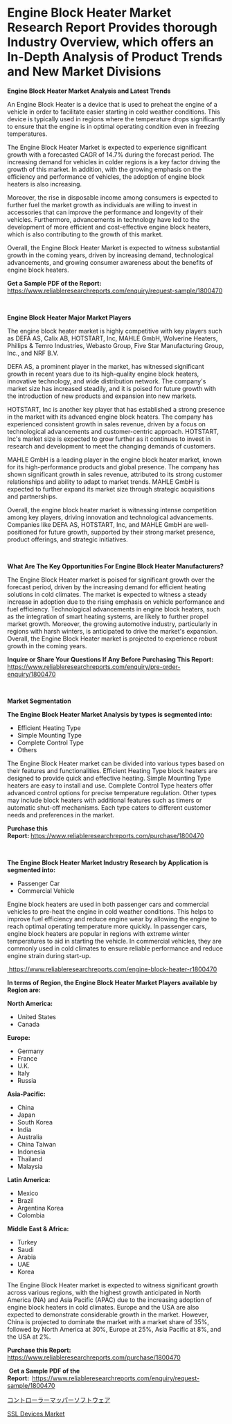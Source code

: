 <p><h1>Engine Block Heater Market Research Report Provides thorough Industry Overview, which offers an In-Depth Analysis of Product Trends and New Market Divisions</h1></p><p><strong>Engine Block Heater Market Analysis and Latest Trends</strong></p>
<p><p>An Engine Block Heater is a device that is used to preheat the engine of a vehicle in order to facilitate easier starting in cold weather conditions. This device is typically used in regions where the temperature drops significantly to ensure that the engine is in optimal operating condition even in freezing temperatures.</p><p>The Engine Block Heater Market is expected to experience significant growth with a forecasted CAGR of 14.7% during the forecast period. The increasing demand for vehicles in colder regions is a key factor driving the growth of this market. In addition, with the growing emphasis on the efficiency and performance of vehicles, the adoption of engine block heaters is also increasing.</p><p>Moreover, the rise in disposable income among consumers is expected to further fuel the market growth as individuals are willing to invest in accessories that can improve the performance and longevity of their vehicles. Furthermore, advancements in technology have led to the development of more efficient and cost-effective engine block heaters, which is also contributing to the growth of this market.</p><p>Overall, the Engine Block Heater Market is expected to witness substantial growth in the coming years, driven by increasing demand, technological advancements, and growing consumer awareness about the benefits of engine block heaters.</p></p>
<p><strong>Get a Sample PDF of the Report:&nbsp;</strong> <a href="https://www.reliableresearchreports.com/enquiry/request-sample/1800470">https://www.reliableresearchreports.com/enquiry/request-sample/1800470</a></p>
<p>&nbsp;</p>
<p><strong>Engine Block Heater Major Market Players</strong></p>
<p><p>The engine block heater market is highly competitive with key players such as DEFA AS, Calix AB, HOTSTART, Inc, MAHLE GmbH, Wolverine Heaters, Phillips & Temro Industries, Webasto Group, Five Star Manufacturing Group, Inc., and NRF B.V.</p><p>DEFA AS, a prominent player in the market, has witnessed significant growth in recent years due to its high-quality engine block heaters, innovative technology, and wide distribution network. The company's market size has increased steadily, and it is poised for future growth with the introduction of new products and expansion into new markets.</p><p>HOTSTART, Inc is another key player that has established a strong presence in the market with its advanced engine block heaters. The company has experienced consistent growth in sales revenue, driven by a focus on technological advancements and customer-centric approach. HOTSTART, Inc's market size is expected to grow further as it continues to invest in research and development to meet the changing demands of customers.</p><p>MAHLE GmbH is a leading player in the engine block heater market, known for its high-performance products and global presence. The company has shown significant growth in sales revenue, attributed to its strong customer relationships and ability to adapt to market trends. MAHLE GmbH is expected to further expand its market size through strategic acquisitions and partnerships.</p><p>Overall, the engine block heater market is witnessing intense competition among key players, driving innovation and technological advancements. Companies like DEFA AS, HOTSTART, Inc, and MAHLE GmbH are well-positioned for future growth, supported by their strong market presence, product offerings, and strategic initiatives.</p></p>
<p>&nbsp;</p>
<p><strong>What Are The Key Opportunities For Engine Block Heater Manufacturers?</strong></p>
<p><p>The Engine Block Heater market is poised for significant growth over the forecast period, driven by the increasing demand for efficient heating solutions in cold climates. The market is expected to witness a steady increase in adoption due to the rising emphasis on vehicle performance and fuel efficiency. Technological advancements in engine block heaters, such as the integration of smart heating systems, are likely to further propel market growth. Moreover, the growing automotive industry, particularly in regions with harsh winters, is anticipated to drive the market's expansion. Overall, the Engine Block Heater market is projected to experience robust growth in the coming years.</p></p>
<p><strong>Inquire or Share Your Questions If Any Before Purchasing This Report:</strong> <a href="https://www.reliableresearchreports.com/enquiry/pre-order-enquiry/1800470">https://www.reliableresearchreports.com/enquiry/pre-order-enquiry/1800470</a></p>
<p>&nbsp;</p>
<p><strong>Market Segmentation</strong></p>
<p><strong>The Engine Block Heater Market Analysis by types is segmented into:</strong></p>
<p><ul><li>Efficient Heating Type</li><li>Simple Mounting Type</li><li>Complete Control Type</li><li>Others</li></ul></p>
<p><p>The Engine Block Heater market can be divided into various types based on their features and functionalities. Efficient Heating Type block heaters are designed to provide quick and effective heating. Simple Mounting Type heaters are easy to install and use. Complete Control Type heaters offer advanced control options for precise temperature regulation. Other types may include block heaters with additional features such as timers or automatic shut-off mechanisms. Each type caters to different customer needs and preferences in the market.</p></p>
<p><strong>Purchase this Report:&nbsp;</strong><a href="https://www.reliableresearchreports.com/purchase/1800470">https://www.reliableresearchreports.com/purchase/1800470</a></p>
<p>&nbsp;</p>
<p><strong>The Engine Block Heater Market Industry Research by Application is segmented into:</strong></p>
<p><ul><li>Passenger Car</li><li>Commercial Vehicle</li></ul></p>
<p><p>Engine block heaters are used in both passenger cars and commercial vehicles to pre-heat the engine in cold weather conditions. This helps to improve fuel efficiency and reduce engine wear by allowing the engine to reach optimal operating temperature more quickly. In passenger cars, engine block heaters are popular in regions with extreme winter temperatures to aid in starting the vehicle. In commercial vehicles, they are commonly used in cold climates to ensure reliable performance and reduce engine strain during start-up.</p></p>
<p><a href="https://www.reliableresearchreports.com/engine-block-heater-r1800470">&nbsp;https://www.reliableresearchreports.com/engine-block-heater-r1800470</a></p>
<p><strong>In terms of Region, the Engine Block Heater Market Players available by Region are:</strong></p>
<p>
    <p> <strong> North America: </strong>
        <ul>
            <li>United States</li>
            <li>Canada</li>
        </ul>
        </p> 
    <p> <strong> Europe: </strong>
        <ul>
            <li>Germany</li>
            <li>France</li>
            <li>U.K.</li>
            <li>Italy</li>
            <li>Russia</li>
        </ul>
        </p> 
    <p> <strong> Asia-Pacific: </strong>
        <ul>
            <li>China</li>
            <li>Japan</li>
            <li>South Korea</li>
            <li>India</li>
            <li>Australia</li>
            <li>China Taiwan</li>
            <li>Indonesia</li>
            <li>Thailand</li>
            <li>Malaysia</li>
        </ul>
        </p> 
    <p> <strong> Latin America: </strong>
        <ul>
            <li>Mexico</li>
            <li>Brazil</li>
            <li>Argentina Korea</li>
            <li>Colombia</li>
        </ul>
        </p> 
    <p> <strong> Middle East & Africa: </strong>
        <ul>
            <li>Turkey</li>
            <li>Saudi</li>
            <li>Arabia</li>
            <li>UAE</li>
            <li>Korea</li>
        </ul>
    </p>
    </p>
<p><p>The Engine Block Heater market is expected to witness significant growth across various regions, with the highest growth anticipated in North America (NA) and Asia Pacific (APAC) due to the increasing adoption of engine block heaters in cold climates. Europe and the USA are also expected to demonstrate considerable growth in the market. However, China is projected to dominate the market with a market share of 35%, followed by North America at 30%, Europe at 25%, Asia Pacific at 8%, and the USA at 2%.</p></p>
<p><strong>Purchase this Report: </strong><a href="https://www.reliableresearchreports.com/purchase/1800470">https://www.reliableresearchreports.com/purchase/1800470</a></p>
<p>&nbsp;<strong>Get a Sample PDF of the Report:&nbsp;&nbsp;</strong><a href="https://www.reliableresearchreports.com/enquiry/request-sample/1800470">https://www.reliableresearchreports.com/enquiry/request-sample/1800470</a></p>
<p><strong></strong></p>
<p><p><a href="https://github.com/Fatimaklein1/Market-Research-Report-List-1/blob/main/1472985121691.md">コントローラーマッパーソフトウェア</a></p><p><a href="https://view.publitas.com/reportprime-1/deep-dive-into-the-ssl-devices-market-itstrends-market-segmentation-and-competitive-analysis/">SSL Devices Market</a></p></p>
